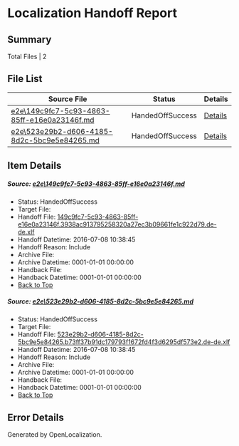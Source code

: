 # <a name='report-top'></a> Localization Handoff Report

## Summary
 Total Files | 2

## File List
 Source File | Status | Details 
 ----------- | ------ | ------- 
 [e2e\149c9fc7-5c93-4863-85ff-e16e0a23146f.md](https://github.com/OpenLocalizationTestOrg/oltest/blob/d543d72df382dbae508a9b6f9141428106e777c8/e2e/149c9fc7-5c93-4863-85ff-e16e0a23146f.md) | HandedOffSuccess | [Details](#e0e704f87d6a59ac6fe888af4091cde93d7847fe1)
 [e2e\523e29b2-d606-4185-8d2c-5bc9e5e84265.md](https://github.com/OpenLocalizationTestOrg/oltest/blob/d543d72df382dbae508a9b6f9141428106e777c8/e2e/523e29b2-d606-4185-8d2c-5bc9e5e84265.md) | HandedOffSuccess | [Details](#586ec781d09fbac0962122326f4b184bbf8cff303)

## Item Details
##### <a name='e0e704f87d6a59ac6fe888af4091cde93d7847fe1'></a> Source: [e2e\149c9fc7-5c93-4863-85ff-e16e0a23146f.md](https://github.com/OpenLocalizationTestOrg/oltest/blob/d543d72df382dbae508a9b6f9141428106e777c8/e2e/149c9fc7-5c93-4863-85ff-e16e0a23146f.md)
* Status: HandedOffSuccess
* Target File: 
* Handoff File: [149c9fc7-5c93-4863-85ff-e16e0a23146f.3938ac913795258320a27ec3b09661fe1c922d79.de-de.xlf](https://github.com/OpenLocalizationTestOrg/olhandoff-e2e/blob/642641ec0daf06b51f1c221614062cbb13d61f0b/ol-handoff/OpenLocalizationTestOrg/oltest-dede-fly/ci/ht/149c9fc7-5c93-4863-85ff-e16e0a23146f.3938ac913795258320a27ec3b09661fe1c922d79.de-de.xlf)
* Handoff Datetime: 2016-07-08 10:38:45
* Handoff Reason: Include
* Archive File: 
* Archive Datetime: 0001-01-01 00:00:00
* Handback File: 
* Handback Datetime: 0001-01-01 00:00:00
* [Back to Top](#report-top)

##### <a name='586ec781d09fbac0962122326f4b184bbf8cff303'></a> Source: [e2e\523e29b2-d606-4185-8d2c-5bc9e5e84265.md](https://github.com/OpenLocalizationTestOrg/oltest/blob/d543d72df382dbae508a9b6f9141428106e777c8/e2e/523e29b2-d606-4185-8d2c-5bc9e5e84265.md)
* Status: HandedOffSuccess
* Target File: 
* Handoff File: [523e29b2-d606-4185-8d2c-5bc9e5e84265.b73ff37b91dc179793f1672fd4f3d6295df573e2.de-de.xlf](https://github.com/OpenLocalizationTestOrg/olhandoff-e2e/blob/642641ec0daf06b51f1c221614062cbb13d61f0b/ol-handoff/OpenLocalizationTestOrg/oltest-dede-fly/ci/ht/523e29b2-d606-4185-8d2c-5bc9e5e84265.b73ff37b91dc179793f1672fd4f3d6295df573e2.de-de.xlf)
* Handoff Datetime: 2016-07-08 10:38:45
* Handoff Reason: Include
* Archive File: 
* Archive Datetime: 0001-01-01 00:00:00
* Handback File: 
* Handback Datetime: 0001-01-01 00:00:00
* [Back to Top](#report-top)


## Error Details

Generated by OpenLocalization.
